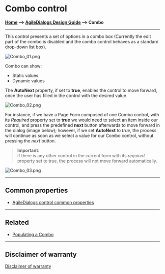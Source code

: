 # Combo control

**[Home](/) --> [AgileDialogs Design Guide](/guides/AgileDialogs-DesignGuide.md) --> Combo**

---
This control presents a set of options in a combo box (Currently the edit part
of the combo is disabled and the combo control behaves as a standard drop-down
list box).

![Combo_01.png](../media/AgileDialogsDesignGuide/Combo_01.png)

Combo can show:

- Static values
- Dynamic values

The **AutoNext** property, if set to **true**, enables the control to move
forward, once the user has filled in the control with the desired value.

![Combo_02.png](../media/AgileDialogsDesignGuide/Combo_02.png)

For instance, if we have a Page Form composed of one Combo control, with its
*Required* property set to **true** we would need to select an item inside our
control, and press the predefined **next** button afterwards to move forward
in the dialog (image below); however, if we set **AutoNext** to *true*, the
process will continue as soon as we select a value for our Combo control,
without pressing the *next* button.

> **Important**:  
> if there is any other control  in the current form with its *required* property set to true, the process will not  move forward automatically.

![Combo_03.png](../media/AgileDialogsDesignGuide/Combo_03.png)

---

## Common properties

- [AgileDialogs control common properties](ControlCommonProperties.md)

---

## Related

- [Populating a Combo](../common/PopulatingCombo.md)

---

## Disclaimer of warranty

[Disclaimer of warranty](DisclaimerOfWarranty.md)
